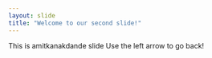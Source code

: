 ```yaml
---
layout: slide
title: "Welcome to our second slide!"
---
```

This is amitkanakdande slide
Use the left arrow to go back!
